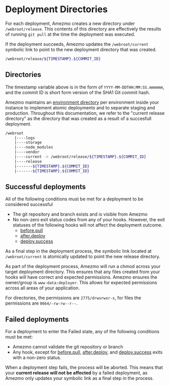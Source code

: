 # Deployment Directories

For each deployment, Amezmo creates a new directory under `/webroot/release`. This contents of this directory 
are effectively the results of running `git pull` at the time the deployment was executed.

If the deployment succeeds, Amezmo updates the `/webroot/current` symbolic link to point to the
new deployment directory that was created.

```bash
/webroot/release/${TIMESTAMP}.${COMMIT_ID}
```

## Directories

The timestamp variable above is in the form of `YYYY-MM-DDTHH:MM:SS.mmmmmm`, and the commit ID is
short form version of the SHA1 Git commit hash.

Amezmo maintains an [environment directory](/docs/environments/environment-directory) per environment
inside your instance to implement atomic deployments and to separate staging and production.
Throughout this documentation,
we refer to the "current release directory" as the directory that was created as a result of a succesfull deployment.

```bash
/webroot
    |----logs
    |----storage
    |----node_modules
    |----vendor
    |----current -> /webroot/release/${TIMESTAMP}.${COMMIT_ID}
    |----release
    |-------${TIMESTAMP}.${COMMIT_ID}
    |-------${TIMESTAMP}.${COMMIT_ID}
```

## Successful deployments

All of the following conditions must be met for a deployment to be considered successful

- The git repository and branch exists and is visible from Amezmo
-  No non-zero exit status codes from any of your hooks. However, the exit statuses of the following hooks will not affect the deployment outcome.
    - [before.pull](/docs/deployments/hooks/before-pull)
    - [after.deploy](/docs/deployments/hooks/after-deploy)
    - [deploy.success](/docs/deployments/deploy-success)

As a final step in the deployment process, the symbolic link located at `/webroot/current`
is atomically updated to point the new release directory.

As part of the deployment process, Amezmo will run a chmod across your target deployment directory. This ensures that
any files created from your hooks will have correct and expected permissions. Amezmo ensures the owner/group is
`www-data:deployer`. This allows for expected permissions across all areas of your application.

For directories, the permissions are `2775/drwxrwxr-x`, for files the permissions are `0664/-rw-rw--r--`.

## Failed deployments
For a deployment to enter the Failed state, any of the following conditions must be met:

- Amezmo cannot validate the git repository or branch
- Any hook, except for <a href="/docs/deployments/hooks/before-pull">before.pull</a>,
        <a href="/docs/deployments/hooks/after-deploy">after.deploy</a>, and
        <a href="/docs/deployments/hooks/deploy-success">deploy.success</a>
        exits with a non-zero status.

When a deployment step fails, the process will be aborted. This means that your 
**current release will not be   affected** by a failed deployment, as Amezmo only updates your symbolic link as a final step in the process.


